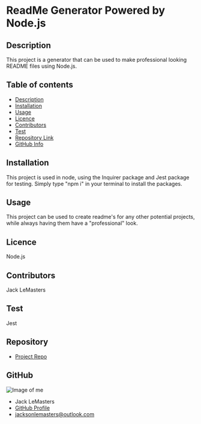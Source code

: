 
# **ReadMe Generator Powered by Node.js**
## Description 
This project is a generator that can be used to make professional looking README files using Node.js.
## Table of contents
- [Description](#Description)
- [Installation](#Installation)
- [Usage](#Usage)
- [Licence](#Licence)
- [Contributors](#Contributors)
- [Test](#Test)
- [Repository Link](#Repository)
- [GitHub Info](#GitHub) 
## Installation
This project is used in node, using the Inquirer package and Jest package for testing. Simply type "npm i" in your terminal to install the packages.
## Usage
This project can be used to create readme's for any other potential projects, while always having them have a "professional" look.
## Licence
Node.js
## Contributors
Jack LeMasters
## Test
Jest
## Repository
- [Project Repo](https://github.com/jacklemasters/README_Generator)
## GitHub
![Image of me](https://avatars.githubusercontent.com/u/82251556?v=4)
- Jack LeMasters
- [GitHub Profile](https://github.com/jacklemasters)
- jacksonlemasters@outlook.com
